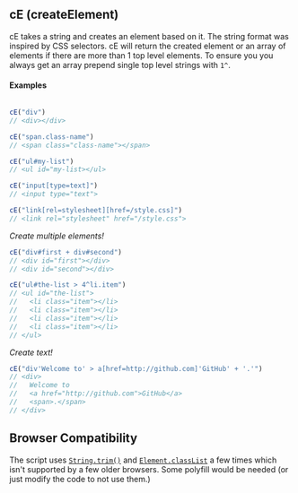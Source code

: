 ## cE (createElement)
cE takes a string and creates an element based on it. The string format was inspired by CSS selectors. cE will return the created element or an array of elements if there are more than 1 top level elements. To ensure you you always get an array prepend single top level strings with `1^`.

#### Examples
```JavaScript

cE("div")
// <div></div>

cE("span.class-name")
// <span class="class-name"></span>

cE("ul#my-list")
// <ul id="my-list></ul>

cE("input[type=text]")
// <input type="text">

cE("link[rel=stylesheet][href=/style.css]")
// <link rel="stylesheet" href="/style.css">
```

*Create multiple elements!*
```JavaScript
cE("div#first + div#second")
// <div id="first"></div>
// <div id="second"></div>

cE("ul#the-list > 4^li.item")
// <ul id="the-list">
//   <li class="item"></li>
//   <li class="item"></li>
//   <li class="item"></li>
//   <li class="item"></li>
// </ul>
```

*Create text!*
```JavaScript
cE("div'Welcome to' > a[href=http://github.com]'GitHub' + '.'")
// <div>
//   Welcome to
//   <a href="http://github.com">GitHub</a>
//   <span>.</span>
// </div>

```

## Browser Compatibility
The script uses [`String.trim()`](https://developer.mozilla.org/en-US/docs/Web/JavaScript/Reference/Global_Objects/String/Trim) and [`Element.classList`](https://developer.mozilla.org/en-US/docs/Web/API/Element/classList) a few times which isn't supported by a few older browsers. Some polyfill would be needed (or just modify the code to not use them.)
